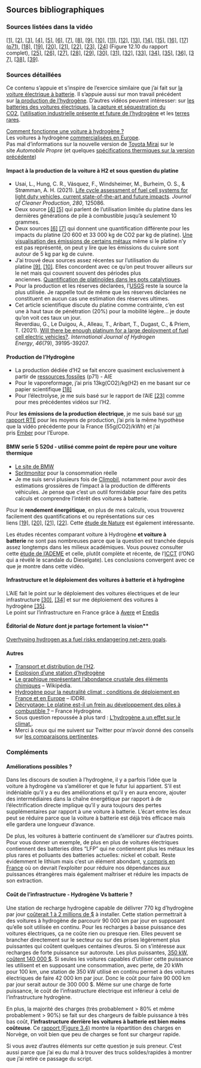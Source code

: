 ## Sources bibliographiques

### Sources listées dans la vidéo

[\[1\]](https://www.automobile-propre.com/voitures/toyota-mirai/), [\[2\]](https://toyota-cms-media.s3.amazonaws.com/wp-content/uploads/2019/09/2019_Mirai_Product_Information.pdf), [\[3\]](https://www.sciencedirect.com/science/article/pii/S0959652620351301), [\[4\]](https://fuelcellsworks.com/news/bosch-fuel-cells-need-1-10-platinum-used-in-current-fuel-cells/), [\[5\]](https://www.caradisiac.com/nouvelle-toyota-mirai-2021-le-pari-technologique-deuxieme-acte-186593.htm), [\[6\]](https://www.strategie.gouv.fr/sites/strategie.gouv.fr/files/atoms/files/fs-2020-na96-externalite-carbone-metaux-octobre.pdf), [\[7\]](https://ipa-news.de/assets/sustainability/Environmental%20Profile_LR.pdf), [\[8\]](https://elements.visualcapitalist.com/the-carbon-emissions-of-producing-energy-transition-metals-charted/), [\[9\]](https://newagemetals.com/platinum-fundamentals-and-its-role-for-a-greener-future/), [\[10\]](https://www.miningweekly.com/article/platinum-jewellery-continuing-to-drive-25-of-platinum-demand-2022-05-20), [\[11\]](https://www.ocim.eu/fr/le-platine-et-les-platinoides-ont-largement-tire-leur-epingle-du-jeu-en-2020-quen-sera-t-il-pour-la-suite-2/), [\[12\]](https://pubs.usgs.gov/periodicals/mcs2023/mcs2023-platinum-group.pdf), [\[13\]](https://climobil.connecting-project.lu/), [\[14\]](https://www.ecologie.gouv.fr/sites/default/files/Info%20GES_Guide%20m%C3%A9thodo.pdf), [\[15\]](https://www.bmw.fr/fr/voiture-neuve.html#/results?filters=%7B%22MARKETING_SERIES%22%3A%5B%225%22%5D,%22MARKETING_MODEL_RANGE%22%3A%5B%225_G30%22,%225_G31%22%5D,%22ENGINE_TYPE%22%3A%5B%22DIESEL%22%5D,%22PURCHASE_ONLINE%22%3A%5Btrue%5D%7D), [\[16\]](https://www.spritmonitor.de/fr/apercu/6-BMW/38-5er.html?fueltype=1&constyear_s=2019&exactmodel=520d&powerunit=2), [\[17\]
(p71)](https://iea.blob.core.windows.net/assets/c5bc75b1-9e4d-460d-9056-6e8e626a11c4/GlobalHydrogenReview2022.pdf), [\[18\]](https://pubs.rsc.org/en/content/articlelanding/2019/EE/C8EE02079E), [\[19\]](https://traton.com/en/newsroom/press-releases/fraunhofer-analysis-battery-electric-trucks-advantage-over-hydrogen-trucks.html), [\[20\]](https://www.volkswagenag.com/en/news/stories/2019/08/hydrogen-or-battery--that-is-the-question.html), [\[21\]](https://www.transportenvironment.org/wp-content/uploads/2020/12/2020_12_Briefing_feasibility_study_renewables_decarbonisation.pdf), [\[22\]](https://www.fluxpower.com/blog/hydrogen-fuel-cell-efficiency-how-does-it-compare-to-lithium-ion), [\[23\]](https://www.iea.org/reports/the-future-of-hydrogen), [\[24\]](https://www.rte-france.com/analyses-tendances-et-prospectives/bilan-previsionnel-2050-futurs-energetiques) (Figure
12.10 du rapport complet), [\[25\]](https://ember-climate.org/insights/research/european-electricity-review-2022/), [\[26\]](https://lereveilleur.com/la-voiture-electrique-est-elle-ecologique/), [\[27\]](https://librairie.ademe.fr/changement-climatique-et-energie/4213-analyse-de-cycle-de-vie-relative-a-l-hydrogene.html), [\[28\]](https://theicct.org/sites/default/files/publications/Global-LCA-passenger-cars-jul2021_0.pdf), [\[29\]](https://www.automobile-propre.com/voitures/tesla-model-s/fiche-technique/), [\[30\]](https://www.iea.org/reports/electric-vehicles), [\[31\]](https://www.avere-france.org/publication/barometre-82-107-points-de-recharge-ouverts-au-public-fin-decembre-2022/), [\[32\]](https://data.enedis.fr/pages/points-de-charge/), [\[33\]](https://www.h2-mobile.fr/stations-hydrogene/), [\[34\]](https://www.iea.org/reports/global-ev-outlook-2022/trends-in-electric-light-duty-vehicles), [\[35\]](https://iea.blob.core.windows.net/assets/c5bc75b1-9e4d-460d-9056-6e8e626a11c4/GlobalHydrogenReview2022.pdf), [\[36\]](https://www.transitionsenergies.com/combien-voitures-monde/), [\[37\]](https://www.autoplus.fr/environnement/vehicule-a-hydrogene-on-france-2022-552633.html#item=1), [\[38\]](https://www.nature.com/articles/s41558-021-01032-7), [\[39\]](https://www.nature.com/articles/d41586-022-03693-6).

### Sources détaillées

Ce contenu s’appuie et s’inspire de l’exercice similaire que j’ai fait sur [la voiture électrique à batterie](https://lereveilleur.com/la-voiture-electrique-est-elle-ecologique/). Il s’appuie aussi sur mon travail précédent sur [la production de l’hydrogène](https://www.youtube.com/watch?v=_sqYx8K_m9c). D’autres vidéos peuvent intéresser: sur [les batteries des voitures électriques](https://www.youtube.com/watch?v=xVroWRO0duI), [la capture et séquestration du CO2](https://www.youtube.com/watch?v=AQlqQEhVi1M), [l’utilisation industrielle présente et future de l’hydrogène](https://www.youtube.com/watch?v=NB9We5wwGPo) et les [terres rares](https://www.youtube.com/watch?v=OAyYSlMhgI4).

[Comment fonctionne une voiture à hydrogène ?](https://www.h2-mobile.fr/dossiers/fonctionnement-voiture-hydrogene-comment-ca-marche/)  
Les voitures à hydrogène [commercialisées en Europe](https://www.h2-mobile.fr/vehicules/voiture-hydrogene/).  
Pas mal d’informations sur la nouvelle version de [Toyota Mirai](https://www.automobile-propre.com/voitures/toyota-mirai/) sur le site _Automobile Propre_ (et quelques [spécifications thermiques sur la version précédente](https://toyota-cms-media.s3.amazonaws.com/wp-content/uploads/2019/09/2019_Mirai_Product_Information.pdf))

#### Impact à la production de la voiture à H2 et sous question du platine

- Usai, L., Hung, C. R., Vásquez, F., Windsheimer, M., Burheim, O. S., & Strømman, A. H. (2021). [Life cycle assessment of fuel cell systems for light duty vehicles, current state-of-the-art and future impacts](https://www.sciencedirect.com/science/article/pii/S0959652620351301). _Journal of Cleaner Production_, _280_, 125086.  
- Deux source [\[4\]](https://fuelcellsworks.com/news/bosch-fuel-cells-need-1-10-platinum-used-in-current-fuel-cells/) [\[5\]](https://www.caradisiac.com/nouvelle-toyota-mirai-2021-le-pari-technologique-deuxieme-acte-186593.htm) qui parlent de l’utilisation limitée du platine dans les dernières générations de pile à combustible jusqu’à seulement 10 grammes.  
- Deux sources [\[6\]](https://www.strategie.gouv.fr/sites/strategie.gouv.fr/files/atoms/files/fs-2020-na96-externalite-carbone-metaux-octobre.pdf) [\[7\]](https://ipa-news.de/assets/sustainability/Environmental%20Profile_LR.pdf) qui donnent une quantification différente pour les impacts du platine (20 600 et 33 000 kg de CO2 par kg de platine). [Une visualisation des émissions de certains métaux](https://elements.visualcapitalist.com/the-carbon-emissions-of-producing-energy-transition-metals-charted/) même si le platine n’y est pas représenté, on peut y lire que les émissions du cuivre sont autour de 5 kg par kg de cuivre.  
- J’ai trouvé deux sources assez récentes sur l’utilisation du platine [\[9\]](https://newagemetals.com/platinum-fundamentals-and-its-role-for-a-greener-future/), [\[10\]](https://www.miningweekly.com/article/platinum-jewellery-continuing-to-drive-25-of-platinum-demand-2022-05-20). Elles concordent avec ce qu’on peut trouver ailleurs sur le net mais qui couvrent souvent des périodes plus anciennes. [Quantification de platinoïdes dans les pots catalytiques](https://www.ocim.eu/fr/le-platine-et-les-platinoides-ont-largement-tire-leur-epingle-du-jeu-en-2020-quen-sera-t-il-pour-la-suite-2/).  
- Pour la production et les réserves déclarées, l’[USGS](https://pubs.usgs.gov/periodicals/mcs2023/mcs2023-platinum-group.pdf) reste la source la plus utilisée. Je rappelle tout de même que les réserves déclarées ne constituent en aucun cas une estimation des réserves ultimes.  
- Cet article scientifique discute du platine comme contrainte, c’en est une à haut taux de pénétration (20%) pour la mobilité légère… je doute qu’on voit ces taux un jour.  
Reverdiau, G., Le Duigou, A., Alleau, T., Aribart, T., Dugast, C., & Priem, T. (2021). [Will there be enough platinum for a large deployment of fuel cell electric vehicles?](https://www.sciencedirect.com/science/article/abs/pii/S0360319921037022). _International Journal of Hydrogen Energy_, _46_(79), 39195-39207.

#### Production de l’Hydrogène
- La production dédiée d’H2 se fait encore quasiment exclusivement à partir de [ressources fossiles](https://iea.blob.core.windows.net/assets/c5bc75b1-9e4d-460d-9056-6e8e626a11c4/GlobalHydrogenReview2022.pdf) (p71) - AIE
- Pour le vaporeformage, j’ai pris 13kg(CO2)/kg(H2) en me basant sur ce papier scientifique [\[18\]](https://pubs.rsc.org/en/content/articlelanding/2019/EE/C8EE02079E)
- Pour l’électrolyse, je me suis basé sur le rapport de l’AIE [\[23\]](https://www.iea.org/reports/the-future-of-hydrogen) comme pour mes précédentes vidéos sur l’H2.

Pour __les émissions de la production électrique__, je me suis basé sur [un rapport RTE](https://www.rte-france.com/analyses-tendances-et-prospectives/bilan-previsionnel-2050-futurs-energetiques) pour les moyens de production, j’ai pris la même hypothèse que la vidéo précédente pour la France (55g(CO2)/kWh) et j’ai pris [Ember](https://ember-climate.org/insights/research/european-electricity-review-2022/) pour l’Europe.

#### BMW serie 5 520d - utilisé comme point de repère pour une voiture thermique

- [Le site de BMW](https://www.bmw.fr/fr/voiture-neuve.html#/results?filters=%7B%22MARKETING_SERIES%22%3A%5B%225%22%5D,%22MARKETING_MODEL_RANGE%22%3A%5B%225_G30%22,%225_G31%22%5D,%22ENGINE_TYPE%22%3A%5B%22DIESEL%22%5D,%22PURCHASE_ONLINE%22%3A%5Btrue%5D%7D)  
- [Spritmonitor](https://www.spritmonitor.de/fr/apercu/6-BMW/38-5er.html?fueltype=1&constyear_s=2019&exactmodel=520d&powerunit=2) pour la consommation réelle  
- Je me suis servi plusieurs fois de [Climobil](https://climobil.connecting-project.lu/), notamment pour avoir des estimations grossières de l’impact à la production de différents véhicules. Je pense que c’est un outil formidable pour faire des petits calculs et comprendre l’intérêt des voitures à batterie.

Pour le __rendement énergétique__, en plus de mes calculs, vous trouverez facilement des quantifications et ou représentations sur ces liens [\[19\]](https://traton.com/en/newsroom/press-releases/fraunhofer-analysis-battery-electric-trucks-advantage-over-hydrogen-trucks.html), [\[20\]](https://www.volkswagenag.com/en/news/stories/2019/08/hydrogen-or-battery--that-is-the-question.html), [\[21\]](https://www.transportenvironment.org/wp-content/uploads/2020/12/2020_12_Briefing_feasibility_study_renewables_decarbonisation.pdf), [\[22\]](https://www.fluxpower.com/blog/hydrogen-fuel-cell-efficiency-how-does-it-compare-to-lithium-ion). Cette [étude de Nature](https://www.nature.com/articles/s41558-021-01032-7) est également intéressante.

Les études récentes comparant voiture à Hydrogène __et voiture à batterie__ ne sont pas nombreuses parce que la question est tranchée depuis assez longtemps dans les milieux académiques. Vous pouvez consulter cette [étude de l’ADEME](https://librairie.ademe.fr/changement-climatique-et-energie/4213-analyse-de-cycle-de-vie-relative-a-l-hydrogene.html) et celle, plutôt complète et récente, de l’[ICCT](https://theicct.org/sites/default/files/publications/Global-LCA-passenger-cars-jul2021_0.pdf) (l’ONG qui a révélé le scandale du Dieselgate). Les conclusions convergent avec ce que je montre dans cette vidéo.

#### Infrastructure et le déploiement des voitures à batterie et à hydrogène

L’AIE fait le point sur le déploiement des voitures électriques et de leur infrastructure [\[30\]](https://www.iea.org/reports/electric-vehicles), [\[34\]](https://www.iea.org/reports/global-ev-outlook-2022/trends-in-electric-light-duty-vehicles) et sur me déploiement des voitures à hydrogène [\[35\]](https://iea.blob.core.windows.net/assets/c5bc75b1-9e4d-460d-9056-6e8e626a11c4/GlobalHydrogenReview2022.pdf).  
Le point sur l’infrastructure en France grâce à [Avere](https://www.avere-france.org/publication/barometre-82-107-points-de-recharge-ouverts-au-public-fin-decembre-2022/) et [Enedis](https://data.enedis.fr/pages/points-de-charge/)

#### Éditorial de _Nature_ dont je partage fortement la vision**

[Overhyping hydrogen as a fuel risks endangering net-zero goals](https://www.nature.com/articles/d41586-022-03693-6).

#### Autres

- [Transport et distribution de l’H2](https://hydrogeneurope.eu/wp-content/uploads/2021/11/Tech-Overview_Hydrogen-Transport-Distribution.pdf).
- [Explosion d’une station d’hydrogène](https://www.automobile-propre.com/explosion-dune-station-dhydrogene-en-norvege-premiers-resultats-de-lenquete/)  
- [Le graphique représentant l’abondance crustale des éléments chimiques](https://fr.wikipedia.org/wiki/Abondance_des_%C3%A9l%C3%A9ments_dans_la_cro%C3%BBte_terrestre#/media/Fichier:Elemental_abundances_-_fr.svg) – Wikipédia.
- [Hydrogène pour la neutralité climat : conditions de déploiement en France et en Europe](https://www.iddri.org/sites/default/files/PDF/Publications/Catalogue%20Iddri/Etude/202201-ST0222-hydrogene_1.pdf) – IDDRI.
- [Décryptage: Le platine est-il un frein au développement des piles à combustible ?](https://s3.production.france-hydrogene.org/uploads/sites/4/2022/04/FH-Fiche-le-platine-est-il-un-frein-au-developpement-des-piles-a-combustible.pdf) – France Hydrogène.
- Sous question repoussée à plus tard : [L’hydrogène a un effet sur le climat.](https://energynews.biz/hydrogen-is-a-twice-as-potent-greenhouse-gas/).
- Merci à ceux qui me suivent sur Twitter pour m’avoir donné des conseils sur [les comparaisons pertinentes](https://twitter.com/Le_Reveilleur/status/1615664725680848896).

### Compléments

#### Améliorations possibles ?

Dans les discours de soutien à l’hydrogène, il y a parfois l’idée que la
voiture à hydrogène va s’améliorer et que le futur lui appartient. S’il est
indéniable qu’il y a eu des améliorations et qu’il y en aura encore, ajouter
des intermédiaires dans la chaîne énergétique par rapport à de
l’électrification directe implique qu’il y aura toujours des pertes
supplémentaires par rapport à une voiture à batterie. L’écart entre les deux
peut se réduire parce que la voiture à batterie est déjà très efficace mais
elle gardera une longueur d’avance.

De plus, les voitures à batterie continuent de s’améliorer sur d’autres points.
Pour vous donner un exemple, de plus en plus de voitures électriques
contiennent des batteries dites “LFP” qui ne contiennent plus les métaux les
plus rares et polluants des batteries actuelles: nickel et cobalt. Reste
évidemment le lithium mais c’est un élément abondant, [y compris en
France](https://infoterre.brgm.fr/rapports/RP-68321-FR.pdf) où on devrait
l’exploiter pour réduire nos dépendances aux puissances étrangères mais
également maîtriser et réduire les impacts de son extraction.

#### Coût de l’infrastructure - Hydrogène Vs batterie ?

Une station de recharge hydrogène capable de délivrer 770 kg d’hydrogène par
jour [coûterait 1 à 2 millions de
$](https://www.hydrogen.energy.gov/pdfs/21002-hydrogen-fueling-station-cost.pdf) à
installer. Cette station permettrait à des voitures à hydrogène de parcourir 90
000 km par jour en supposant qu’elle soit utilisée en continu. Pour les
recharges à basse puissance des voitures électriques, ça ne coûte rien ou
presque rien. Elles peuvent se brancher directement sur le secteur ou sur des
prises légèrement plus puissantes qui coûtent quelques centaines d’euros. Si on
s’intéresse aux recharges de forte puissance sur autoroute. Les plus
puissantes, [350 kW, coûtent 140 000
$](https://propertymanagerinsider.com/how-much-do-commercial-dc-fast-chargers-cost-2/).
Si seules les voitures capables d’utiliser cette puissance les utilisent et en
supposant une consommation, avec perte, de 20 kWh pour 100 km, une station de
350 kW utilisé en continu permet à des voitures électriques de faire 42 000 km
par jour. Donc le coût pour faire 90 000 km par jour serait autour de 300 000
$. Même sur une charge de forte puissance, le coût de l’infrastructure
électrique est inférieur à celui de l’infrastructure hydrogène.  
  
En plus, la majorité des charges (très probablement > 80% et même probablement >
90%) se fait sur des chargeurs de faible puissance à très bas
coût, __l’infrastructure derrière les voitures à batterie est bien moins
coûteuse__. Ce [rapport (Figure
3.4)](https://www.nordicenergy.org/wordpress/wp-content/uploads/2018/05/NordicEVOutlook2018.pdf) montre
la répartition des charges en Norvège, on voit bien que peu de charges se font
sur chargeur rapide.

Si vous avez d’autres éléments sur cette question je suis preneur. C’est aussi
parce que j’ai eu du mal à trouver des trucs solides/rapides à montrer que j’ai
retiré ce passage du script.
